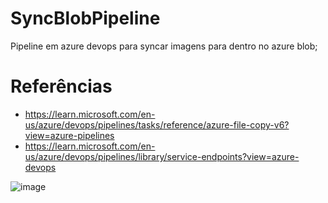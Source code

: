 # SyncBlobPipeline

Pipeline em azure devops para syncar imagens para dentro no azure blob;

# Referências
- https://learn.microsoft.com/en-us/azure/devops/pipelines/tasks/reference/azure-file-copy-v6?view=azure-pipelines
- https://learn.microsoft.com/en-us/azure/devops/pipelines/library/service-endpoints?view=azure-devops

![image](https://github.com/user-attachments/assets/628a554e-31c9-4ad4-b2ff-fde4a8f6a0e2)
